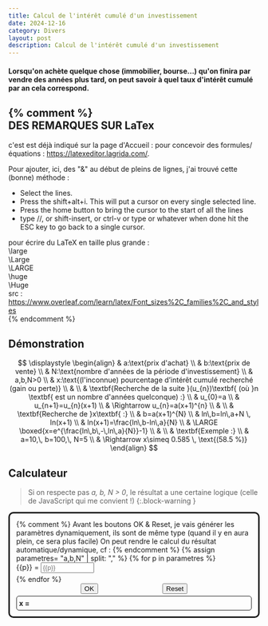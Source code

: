 ```yaml
---
title: Calcul de l'intérêt cumulé d'un investissement
date: 2024-12-16
category: Divers
layout: post
description: Calcul de l'intérêt cumulé d'un investissement 
---
```


#### Lorsqu'on achète quelque chose (immobilier, bourse...) qu'on finira par vendre des années plus tard, on peut savoir à quel taux d'intérêt cumulé par an cela correspond.

{% comment %}  
DES REMARQUES SUR LaTex
-----------------------

c'est est déjà indiqué sur la page d'Accueil : pour concevoir des formules/équations : <https://latexeditor.lagrida.com/>.    

Pour ajouter, ici, des "&" au début de pleins de lignes, j'ai trouvé cette (bonne) méthode :
* Select the lines.
* Press the shift+alt+i.
  This will put a cursor on every single selected line.
* Press the home button to bring the cursor to the start of all the lines
* type //, or shift-insert, or ctrl-v or type or whatever
    when done hit the ESC key to go back to a single cursor.

pour écrire du LaTeX en taille plus grande :  
\large  
\Large  
\LARGE  
\huge  
\Huge  
src : <https://www.overleaf.com/learn/latex/Font_sizes%2C_families%2C_and_styles>  
{% endcomment %}


Démonstration
-------------
$$ 
\displaystyle
\begin{align}
& a:\text{prix d'achat} \\
& b:\text{prix de vente} \\
& N:\text{nombre d'années de la période d'investissement} \\
& a,b,N>0 \\
& x:\text{(l'inconnue) pourcentage d’intérêt cumulé recherché (gain ou perte)} \\
& \\
& \textbf{Recherche de la suite }(u_{n})\textbf{ (où }n \textbf{ est un nombre d'années quelconque) :} \\
& u_{0}=a \\ 
& u_{n+1}=u_{n}(x+1) \\ 
& \Rightarrow u_{n}=a(x+1)^{n} \\
& \\ 
& \textbf{Recherche de }x\textbf{ :} \\
& b=a(x+1)^{N} \\ 
& ln\,b=ln\,a+N \, ln(x+1) \\
& ln(x+1)=\frac{ln\,b-ln\,a}{N} \\
& \LARGE \boxed{x=e^{\frac{ln\,b\,-\,ln\,a}{N}}-1} \\
& \\
& \textbf{Exemple :} \\
& a=10,\, b=100,\, N=5 \\
& \Rightarrow x\simeq 0.585 \, \text{(58.5 %)}
\end{align}
$$

Calculateur
-----------

> Si on respecte pas *a, b, N > 0*, le résultat a une certaine logique (celle de JavaScript qui me convient !)
{:.block-warning }

<style>
#calculateurForm {
  border: solid;
  padding: 0.8rem;
  border-radius: 10px;
  width: fit-content;
}
#xDiv {
  border: solid;
  padding: 0.3rem;
  border-radius: 5px;
  border-width: 1px;
  font-weight: bold;
}
.dataInput {
  width: 8em;
}
.flexCenter {
  display: flex;
  justify-content: center;
}
#ok {
    justify-content: space-evenly;
}
input {
  margin-bottom: 4px;
}
</style>

<div>
<form id="calculateurForm">
{% comment %}
Avant les boutons OK & Reset, je vais générer les paramètres dynamiquement, ils sont de même type (quand il y en aura plein, ce sera plus facile)  
On peut rendre le calcul du résultat automatique/dynamique, cf : <https://developer.mozilla.org/en-US/docs/Web/HTML/Element/output> 
{% endcomment %}
{% assign parametres= "a,b,N" | split: "," %}
{% for p in parametres %}
<div>
  <label for="{{p}}">{{p}} =</label> 
  <input id="{{p}}" name="{{p}}" class="dataInput" type="number" inputmode="decimal" step="any" placeholder="{{p}}" pattern="[0-9]*" required="">
</div>
{% endfor %}
<div id="ok" class="flexCenter">
  <input type="submit" value="OK">
  <input type="reset">
</div>
<div id="xDiv">
  x = <span id="x"></span>
</div>
</form>
</div>

<script>
document.getElementById("calculateurForm").addEventListener('submit', function() {
  const form = document.getElementById("calculateurForm");
  const a=Number(form.elements["a"].value)
  const b=Number(form.elements["b"].value)
  const N=Number(form.elements["N"].value)
  const x=Math.exp((Math.log(b)-Math.log(a))/N)-1;
  document.getElementById("x").textContent=x;
  event.preventDefault();
});
</script>
